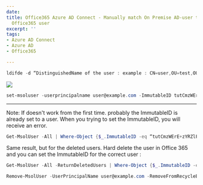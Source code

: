 ```yaml
---
date: 
title: Office365 Azure AD Connect - Manually match On Premise AD-user to existing
  Office365 user
excerpt: ''
tags:
- Azure AD Connect
- Azure AD
- Office365

---
```

```powershell
ldifde -d “DistinguishedName of the user : example : CN=user,OU=test,OU=Users,test=DC=test,DC=local” -f “c:\temp\exporteduser.txt”
```

![](/images/export_user.png)

```powershell
set-msoluser -userprincipalname user@example.com -ImmutableID tutCmzWErE+zYRZlFzK/1A==
```

---------------
Note: If doesn't work from the first time. probably the ImmutableID is already set to a user. When you trying to set the ImmutableID, you will receive an error.

```powershell
Get-MsolUser -All | Where-Object {$_.ImmutableID -eq “tutCmzWErE+zYRZlFzK/1A==”}
```

Same result, but for the deleted users. Hard delete the user in Office 365 and you can set the ImmutableID for the correct user :

```powershell
Get-MsolUser -All -ReturnDeletedUsers | Where-Object {$_.ImmutableID -eq “tutCmzWErE+zYRZlFzK/1A==”}
```

```powershell
Remove-MsolUser -UserPrincipalName user@example.com -RemoveFromRecycleBin
```